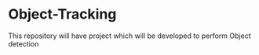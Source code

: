 # Object-Tracking
This repository will have project which will be developed to perform Object detection
